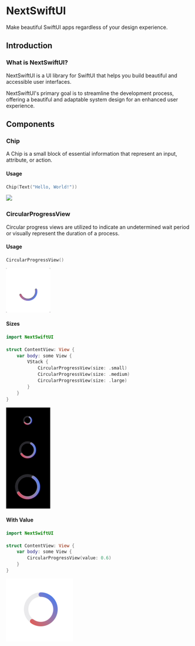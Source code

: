 # NextSwiftUI
Make beautiful SwiftUI apps regardless of your design experience.

## Introduction
### What is NextSwiftUI?
NextSwiftUI is a UI library for SwiftUI that helps you build beautiful and accessible user interfaces. 

NextSwiftUI's primary goal is to streamline the development process, offering a beautiful and adaptable system design for an enhanced user experience.

## Components
### Chip
A Chip is a small block of essential information that represent an input, attribute, or action.
#### Usage
```swift
Chip(Text("Hello, World!"))
````
![](Docs/Assets/Chip/Usage.png)
### CircularProgressView
Circular progress views are utilized to indicate an undetermined wait period or visually represent the duration of a process.
#### Usage
```swift
CircularProgressView()
```
![](Docs/Assets/CircularProgressView/Usage.gif)
#### Sizes
```swift
import NextSwiftUI

struct ContentView: View {
    var body: some View {
        VStack {
            CircularProgressView(size: .small)
            CircularProgressView(size: .medium)
            CircularProgressView(size: .large)
        }
    }
}
```
![](Docs/Assets/CircularProgressView/Sizes.gif)
#### With Value
```swift
import NextSwiftUI

struct ContentView: View {
    var body: some View {
        CircularProgressView(value: 0.6)
    }
}
```
![](Docs/Assets/CircularProgressView/With%20Value.png)
